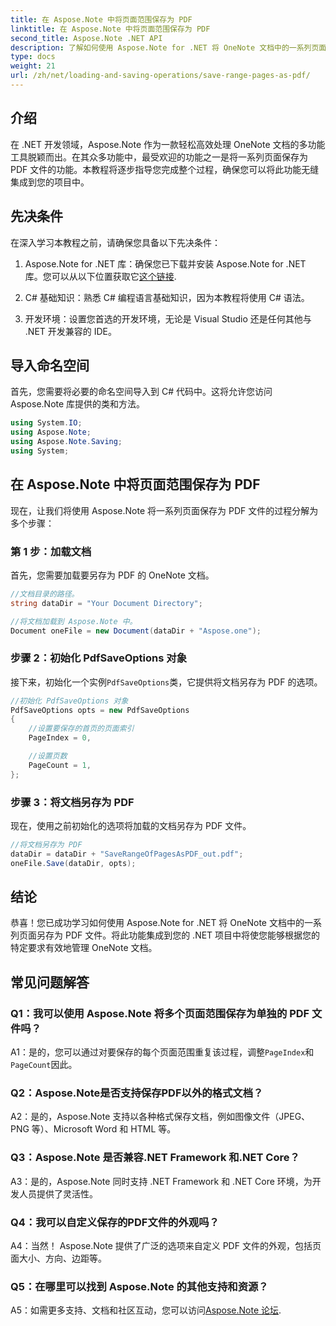 ```yaml
---
title: 在 Aspose.Note 中将页面范围保存为 PDF
linktitle: 在 Aspose.Note 中将页面范围保存为 PDF
second_title: Aspose.Note .NET API
description: 了解如何使用 Aspose.Note for .NET 将 OneNote 文档中的一系列页面另存为 PDF 文件。包括分步教程。
type: docs
weight: 21
url: /zh/net/loading-and-saving-operations/save-range-pages-as-pdf/
---
```

## 介绍

在 .NET 开发领域，Aspose.Note 作为一款轻松高效处理 OneNote 文档的多功能工具脱颖而出。在其众多功能中，最受欢迎的功能之一是将一系列页面保存为 PDF 文件的功能。本教程将逐步指导您完成整个过程，确保您可以将此功能无缝集成到您的项目中。

## 先决条件

在深入学习本教程之前，请确保您具备以下先决条件：

1.  Aspose.Note for .NET 库：确保您已下载并安装 Aspose.Note for .NET 库。您可以从以下位置获取它[这个链接](https://releases.aspose.com/note/net/).
   
2. C# 基础知识：熟悉 C# 编程语言基础知识，因为本教程将使用 C# 语法。
   
3. 开发环境：设置您首选的开发环境，无论是 Visual Studio 还是任何其他与 .NET 开发兼容的 IDE。

## 导入命名空间

首先，您需要将必要的命名空间导入到 C# 代码中。这将允许您访问 Aspose.Note 库提供的类和方法。

```csharp
using System.IO;
using Aspose.Note;
using Aspose.Note.Saving;
using System;
```

## 在 Aspose.Note 中将页面范围保存为 PDF

现在，让我们将使用 Aspose.Note 将一系列页面保存为 PDF 文件的过程分解为多个步骤：

### 第 1 步：加载文档

首先，您需要加载要另存为 PDF 的 OneNote 文档。

```csharp
//文档目录的路径。
string dataDir = "Your Document Directory";

//将文档加载到 Aspose.Note 中。
Document oneFile = new Document(dataDir + "Aspose.one");
```

### 步骤 2：初始化 PdfSaveOptions 对象

接下来，初始化一个实例`PdfSaveOptions`类，它提供将文档另存为 PDF 的选项。

```csharp
//初始化 PdfSaveOptions 对象
PdfSaveOptions opts = new PdfSaveOptions
{
    //设置要保存的首页的页面索引
    PageIndex = 0,

    //设置页数
    PageCount = 1,
};
```

### 步骤 3：将文档另存为 PDF

现在，使用之前初始化的选项将加载的文档另存为 PDF 文件。

```csharp
//将文档另存为 PDF
dataDir = dataDir + "SaveRangeOfPagesAsPDF_out.pdf";
oneFile.Save(dataDir, opts);
```

## 结论

恭喜！您已成功学习如何使用 Aspose.Note for .NET 将 OneNote 文档中的一系列页面另存为 PDF 文件。将此功能集成到您的 .NET 项目中将使您能够根据您的特定要求有效地管理 OneNote 文档。

## 常见问题解答

### Q1：我可以使用 Aspose.Note 将多个页面范围保存为单独的 PDF 文件吗？

A1：是的，您可以通过对要保存的每个页面范围重复该过程，调整`PageIndex`和`PageCount`因此。
   
### Q2：Aspose.Note是否支持保存PDF以外的格式文档？

A2：是的，Aspose.Note 支持以各种格式保存文档，例如图像文件（JPEG、PNG 等）、Microsoft Word 和 HTML 等。
   
### Q3：Aspose.Note 是否兼容.NET Framework 和.NET Core？

A3：是的，Aspose.Note 同时支持 .NET Framework 和 .NET Core 环境，为开发人员提供了灵活性。
   
### Q4：我可以自定义保存的PDF文件的外观吗？

A4：当然！ Aspose.Note 提供了广泛的选项来自定义 PDF 文件的外观，包括页面大小、方向、边距等。
   
### Q5：在哪里可以找到 Aspose.Note 的其他支持和资源？

 A5：如需更多支持、文档和社区互动，您可以访问[Aspose.Note 论坛](https://forum.aspose.com/c/note/28).